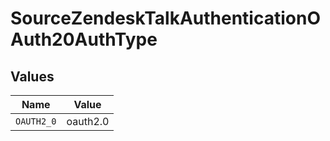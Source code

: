 # SourceZendeskTalkAuthenticationOAuth20AuthType


## Values

| Name       | Value      |
| ---------- | ---------- |
| `OAUTH2_0` | oauth2.0   |